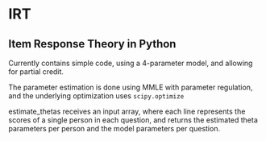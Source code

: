 # IRT

## Item Response Theory in Python

Currently contains simple code, using a 4-parameter model, and allowing for partial credit.

The parameter estimation is done using MMLE with parameter regulation, and the underlying optimization uses `scipy.optimize`

estimate_thetas receives an input array, where each line represents the scores of a single person in each question, and returns the estimated theta parameters per person and the model parameters per question.
